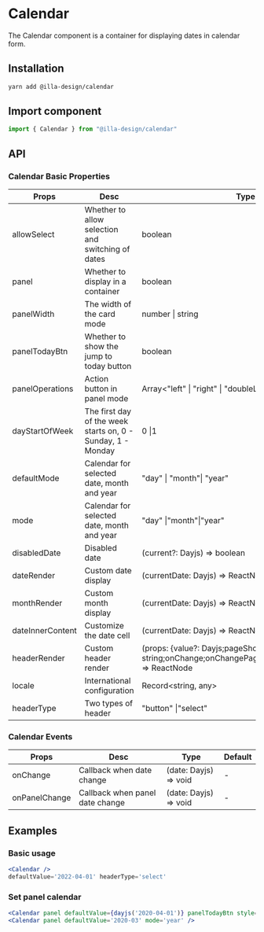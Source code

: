 # Calendar

The Calendar component is a container for displaying dates in calendar form.

## Installation

```bash
yarn add @illa-design/calendar
```

## Import component

```jsx
import { Calendar } from "@illa-design/calendar"
```

## API

### Calendar Basic Properties

| Props            | Desc                                                        | Type                                                         | Default  |
| ---------------- | ----------------------------------------------------------- | ------------------------------------------------------------ | -------- |
| allowSelect      | Whether to allow selection and switching of dates           | boolean                                                      | -        |
| panel            | Whether to display in a container                           | boolean                                                      | -        |
| panelWidth       | The width of the card mode                                  | number \| string                                             | 265      |
| panelTodayBtn    | Whether to show the jump to today button                    | boolean                                                      | -        |
| panelOperations  | Action button in panel mode                                 | Array<"left" \| "right" \| "doubleLeft" \| "doubleRight">      | -        |
| dayStartOfWeek   | The first day of the week starts on, 0 - Sunday, 1 - Monday | 0 \|1                                                        | 0        |
| defaultMode      | Calendar for selected date, month and year                  | "day" \| "month"\| "year"                                    | month    |
| mode             | Calendar for selected date, month and year                  | "day" \|"month"\|"year"                                      | -        |
| disabledDate     | Disabled date                                               | (current?: Dayjs) => boolean                                 | -        |
| dateRender       | Custom date display                                         | (currentDate: Dayjs) => ReactNode                            | -        |
| monthRender      | Custom month display                                        | (currentDate: Dayjs) => ReactNode                            | -        |
| dateInnerContent | Customize the date cell                                     | (currentDate: Dayjs) => ReactNode                            | -        |
| headerRender     | Custom header render                                        | (props: {value?: Dayjs;pageShowDate?: Dayjs;mode?: string;onChange;onChangePageDate;onChangeMode;}) => ReactNode | -        |
| locale           | International configuration                                 | Record<string, any>                                          | -        |
| headerType       | Two types of header                                         | "button" \|"select"                                          | "button" |

### Calendar Events

| Props         | Desc                            | Type                  | Default |
| ------------- | ------------------------------- | --------------------- | ------- |
| onChange      | Callback when date change       | (date: Dayjs) => void | -       |
| onPanelChange | Callback when panel date change | (date: Dayjs) => void | -       |

## Examples

### Basic usage

```jsx
<Calendar />
defaultValue='2022-04-01' headerType='select'
```

### Set panel calendar

```jsx
<Calendar panel defaultValue={dayjs('2020-04-01')} panelTodayBtn style={{ marginRight: 50 }} />
<Calendar panel defaultValue='2020-03' mode='year' />
```
